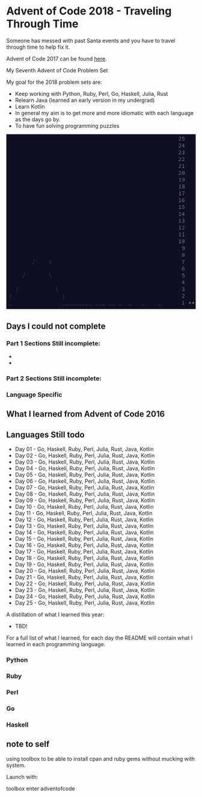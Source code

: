 # Advent of Code 2018 - Traveling Through Time 

Someone has messed with past Santa events and you have to travel through time to help fix it.

Advent of Code 2017 can be found [here](https://adventofcode.com/2018).

My Seventh Advent of Code Problem Set

My goal for the 2018 problem sets are:

- Keep working with Python, Ruby, Perl, Go, Haskell, Julia, Rust
- Relearn Java (learned an early version in my undergrad)
- Learn Kotlin
- In general my aim is to get more and more idiomatic with each language as the days go by.
- To have fun solving programming puzzles

![progress](https://github.com/djotaku/adventofcode/blob/c6595b1cad8c34c5fce463dfae040bb5e02001ad/screenshots/2018/2018_20230324.png)

## Days I could not complete
### Part 1 Sections Still incomplete:
- 
- 
### Part 2 Sections Still incomplete:

### Language Specific

## What I learned from Advent of Code 2016

## Languages Still todo
- Day 01 - Go, Haskell, Ruby, Perl, Julia, Rust, Java, Kotlin
- Day 02 - Go, Haskell, Ruby, Perl, Julia, Rust, Java, Kotlin
- Day 03 - Go, Haskell, Ruby, Perl, Julia, Rust, Java, Kotlin
- Day 04 - Go, Haskell, Ruby, Perl, Julia, Rust, Java, Kotlin
- Day 05 - Go, Haskell, Ruby, Perl, Julia, Rust, Java, Kotlin
- Day 06 - Go, Haskell, Ruby, Perl, Julia, Rust, Java, Kotlin
- Day 07 - Go, Haskell, Ruby, Perl, Julia, Rust, Java, Kotlin
- Day 08 - Go, Haskell, Ruby, Perl, Julia, Rust, Java, Kotlin
- Day 09 - Go, Haskell, Ruby, Perl, Julia, Rust, Java, Kotlin
- Day 10 - Go, Haskell, Ruby, Perl, Julia, Rust, Java, Kotlin
- Day 11 - Go, Haskell, Ruby, Perl, Julia, Rust, Java, Kotlin
- Day 12 - Go, Haskell, Ruby, Perl, Julia, Rust, Java, Kotlin
- Day 13 - Go, Haskell, Ruby, Perl, Julia, Rust, Java, Kotlin
- Day 14 - Go, Haskell, Ruby, Perl, Julia, Rust, Java, Kotlin
- Day 15 - Go, Haskell, Ruby, Perl, Julia, Rust, Java, Kotlin
- Day 16 - Go, Haskell, Ruby, Perl, Julia, Rust, Java, Kotlin
- Day 17 - Go, Haskell, Ruby, Perl, Julia, Rust, Java, Kotlin
- Day 18 - Go, Haskell, Ruby, Perl, Julia, Rust, Java, Kotlin
- Day 19 - Go, Haskell, Ruby, Perl, Julia, Rust, Java, Kotlin
- Day 20 - Go, Haskell, Ruby, Perl, Julia, Rust, Java, Kotlin
- Day 21 - Go, Haskell, Ruby, Perl, Julia, Rust, Java, Kotlin
- Day 22 - Go, Haskell, Ruby, Perl, Julia, Rust, Java, Kotlin
- Day 23 - Go, Haskell, Ruby, Perl, Julia, Rust, Java, Kotlin
- Day 24 - Go, Haskell, Ruby, Perl, Julia, Rust, Java, Kotlin
- Day 25 - Go, Haskell, Ruby, Perl, Julia, Rust, Java, Kotlin

A distillation of what I learned this year:
- TBD!


For a full list of what I learned, for each day the README will contain what I learned in each programming language.

### Python

### Ruby


### Perl

### Go

### Haskell

## note to self

using toolbox to be able to install cpan and ruby gems without mucking with system.

Launch with:

toolbox enter adventofcode
